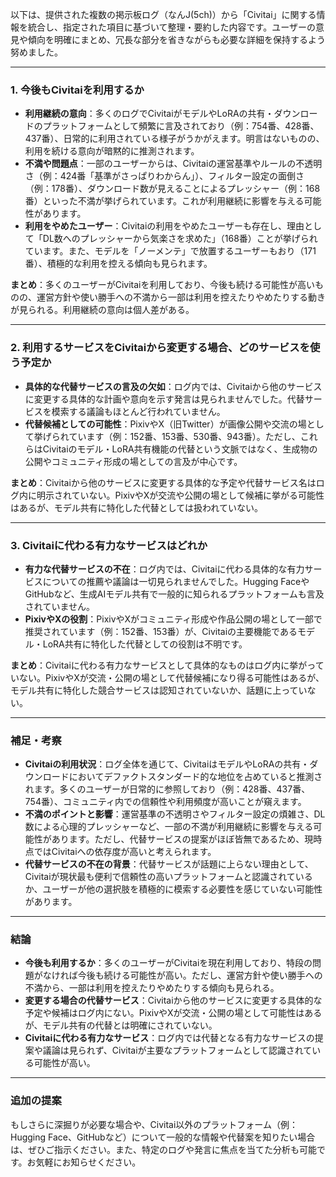 以下は、提供された複数の掲示板ログ（なんJ(5ch)）から「Civitai」に関する情報を統合し、指定された項目に基づいて整理・要約した内容です。ユーザーの意見や傾向を明確にまとめ、冗長な部分を省きながらも必要な詳細を保持するよう努めました。

---

### 1. 今後もCivitaiを利用するか
- **利用継続の意向**：多くのログでCivitaiがモデルやLoRAの共有・ダウンロードのプラットフォームとして頻繁に言及されており（例：754番、428番、437番）、日常的に利用されている様子がうかがえます。明言はないものの、利用を続ける意向が暗黙的に推測されます。
- **不満や問題点**：一部のユーザーからは、Civitaiの運営基準やルールの不透明さ（例：424番「基準がさっぱりわからん」）、フィルター設定の面倒さ（例：178番）、ダウンロード数が見えることによるプレッシャー（例：168番）といった不満が挙げられています。これが利用継続に影響を与える可能性があります。
- **利用をやめたユーザー**：Civitaiの利用をやめたユーザーも存在し、理由として「DL数へのプレッシャーから気楽さを求めた」（168番）ことが挙げられています。また、モデルを「ノーメンテ」で放置するユーザーもおり（171番）、積極的な利用を控える傾向も見られます。

**まとめ**：多くのユーザーがCivitaiを利用しており、今後も続ける可能性が高いものの、運営方針や使い勝手への不満から一部は利用を控えたりやめたりする動きが見られる。利用継続の意向は個人差がある。

---

### 2. 利用するサービスをCivitaiから変更する場合、どのサービスを使う予定か
- **具体的な代替サービスの言及の欠如**：ログ内では、Civitaiから他のサービスに変更する具体的な計画や意向を示す発言は見られませんでした。代替サービスを模索する議論もほとんど行われていません。
- **代替候補としての可能性**：PixivやX（旧Twitter）が画像公開や交流の場として挙げられています（例：152番、153番、530番、943番）。ただし、これらはCivitaiのモデル・LoRA共有機能の代替という文脈ではなく、生成物の公開やコミュニティ形成の場としての言及が中心です。

**まとめ**：Civitaiから他のサービスに変更する具体的な予定や代替サービス名はログ内に明示されていない。PixivやXが交流や公開の場として候補に挙がる可能性はあるが、モデル共有に特化した代替としては扱われていない。

---

### 3. Civitaiに代わる有力なサービスはどれか
- **有力な代替サービスの不在**：ログ内では、Civitaiに代わる具体的な有力サービスについての推薦や議論は一切見られませんでした。Hugging FaceやGitHubなど、生成AIモデル共有で一般的に知られるプラットフォームも言及されていません。
- **PixivやXの役割**：PixivやXがコミュニティ形成や作品公開の場として一部で推奨されています（例：152番、153番）が、Civitaiの主要機能であるモデル・LoRA共有に特化した代替としての役割は不明です。

**まとめ**：Civitaiに代わる有力なサービスとして具体的なものはログ内に挙がっていない。PixivやXが交流・公開の場として代替候補になり得る可能性はあるが、モデル共有に特化した競合サービスは認知されていないか、話題に上っていない。

---

### 補足・考察
- **Civitaiの利用状況**：ログ全体を通じて、CivitaiはモデルやLoRAの共有・ダウンロードにおいてデファクトスタンダード的な地位を占めていると推測されます。多くのユーザーが日常的に参照しており（例：428番、437番、754番）、コミュニティ内での信頼性や利用頻度が高いことが窺えます。
- **不満のポイントと影響**：運営基準の不透明さやフィルター設定の煩雑さ、DL数による心理的プレッシャーなど、一部の不満が利用継続に影響を与える可能性があります。ただし、代替サービスの提案がほぼ皆無であるため、現時点ではCivitaiへの依存度が高いと考えられます。
- **代替サービスの不在の背景**：代替サービスが話題に上らない理由として、Civitaiが現状最も便利で信頼性の高いプラットフォームと認識されているか、ユーザーが他の選択肢を積極的に模索する必要性を感じていない可能性があります。

---

### 結論
- **今後も利用するか**：多くのユーザーがCivitaiを現在利用しており、特段の問題がなければ今後も続ける可能性が高い。ただし、運営方針や使い勝手への不満から、一部は利用を控えたりやめたりする傾向も見られる。
- **変更する場合の代替サービス**：Civitaiから他のサービスに変更する具体的な予定や候補はログ内にない。PixivやXが交流・公開の場として可能性はあるが、モデル共有の代替とは明確にされていない。
- **Civitaiに代わる有力なサービス**：ログ内では代替となる有力なサービスの提案や議論は見られず、Civitaiが主要なプラットフォームとして認識されている可能性が高い。

---

### 追加の提案
もしさらに深掘りが必要な場合や、Civitai以外のプラットフォーム（例：Hugging Face、GitHubなど）について一般的な情報や代替案を知りたい場合は、ぜひご指示ください。また、特定のログや発言に焦点を当てた分析も可能です。お気軽にお知らせください。